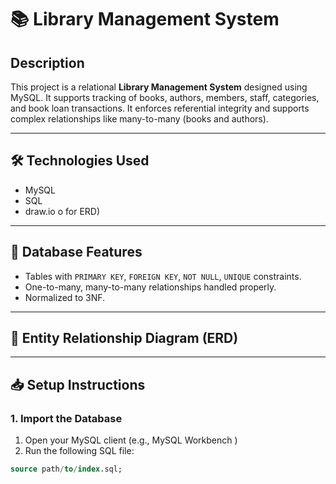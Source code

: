 # 📚 Library Management System

## Description
This project is a relational **Library Management System** designed using MySQL. It supports tracking of books, authors, members, staff, categories, and book loan transactions. It enforces referential integrity and supports complex relationships like many-to-many (books and authors).

---

## 🛠️ Technologies Used
- MySQL
- SQL
- draw.io o for ERD)

---

## 🧱 Database Features
- Tables with `PRIMARY KEY`, `FOREIGN KEY`, `NOT NULL`, `UNIQUE` constraints.
- One-to-many, many-to-many relationships handled properly.
- Normalized to 3NF.

---

## 🧩 Entity Relationship Diagram (ERD)

---

## 📥 Setup Instructions

### 1. Import the Database

1. Open your MySQL client (e.g., MySQL Workbench )
2. Run the following SQL file:

```sql
source path/to/index.sql;
